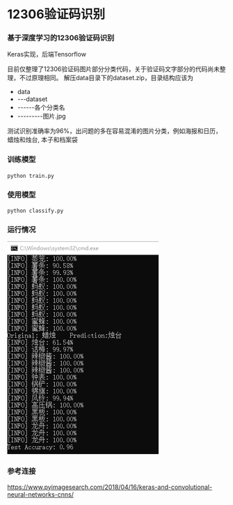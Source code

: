 # 12306验证码识别

### 基于深度学习的12306验证码识别

Keras实现，后端Tensorflow

目前仅整理了12306验证码图片部分分类代码，关于验证码文字部分的代码尚未整理，不过原理相同。
解压data目录下的dataset.zip，目录结构应该为
* data
* ---dataset
* ------各个分类名
* ---------图片.jpg

测试识别准确率为96%，出问题的多在容易混淆的图片分类，例如海报和日历，蜡烛和烛台, 本子和档案袋

### 训练模型
``python train.py``

### 使用模型
``python classify.py``

### 运行情况
![runImg](/show/pred.png)<br>

### 参考连接
https://www.pyimagesearch.com/2018/04/16/keras-and-convolutional-neural-networks-cnns/
